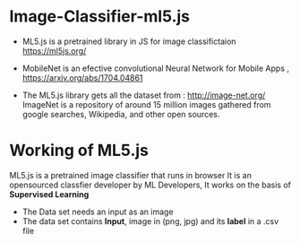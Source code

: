 # Image-Classifier-ml5.js
- ML5.js is a pretrained library in JS for image classifictaion https://ml5js.org/

- MobileNet is an efective convolutional Neural Network for Mobile Apps , https://arxiv.org/abs/1704.04861

- The ML5.js library gets all the dataset from : http://image-net.org/
ImageNet is a repository of around 15 million images gathered from google searches, Wikipedia, and other open sources.
    
# Working of ML5.js
ML5.js is a pretrained image classifier that runs in browser
It is an opensourced classfier developer by ML Developers,  It works on the basis of **Supervised Learning** 
- The Data set needs an input as an image
- The data set contains **Input**, image in (png, jpg) and its **label** in a .csv file
